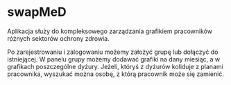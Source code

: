 # swapMeD
Aplikacja służy do kompleksowego zarządzania grafikiem pracowników różnych sektorów ochrony zdrowia.

Po zarejestrowaniu i zalogowaniu możemy założyć grupę lub dołączyć do istniejącej.
W panelu grupy możemy dodawać grafiki na dany miesiąc, a w grafikach poszczególne dyżury.
Jeżeli, któryś z dyżurów koliduje z planami pracownika, wyszukać można osobę, z którą pracownik może się zamienić.
